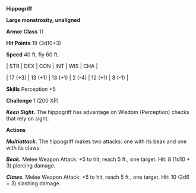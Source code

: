 **Hippogriff**

**Large monstrosity, unaligned**

**Armor Class** 11

**Hit Points** 19 (3d10+3)

**Speed** 40 ft, fly 60 ft.

|   STR   |   DEX   |   CON   |   INT   |   WIS   |   CHA   |
  
| 17 (+3) | 13 (+1) | 13 (+1) | 2 (-4) | 12 (+1) | 8 (-1) |

**Skills** Perception +5

**Challenge** 1 (200 XP)

***Keen Sight.*** The hippogriff has advantage on Wisdom (Perception) checks that rely on sight.

**Actions**

***Multiattack.*** The hippogriff makes two attacks: one with its beak and one with its claws.

***Beak.*** Melee Weapon Attack: +5 to hit, reach 5 ft., one target. Hit: 8 (1d10 + 3) piercing damage.

***Claws.*** Melee Weapon Attack: +5 to hit, reach 5 ft., one target. Hit: 10 (2d6 + 3) slashing damage.

